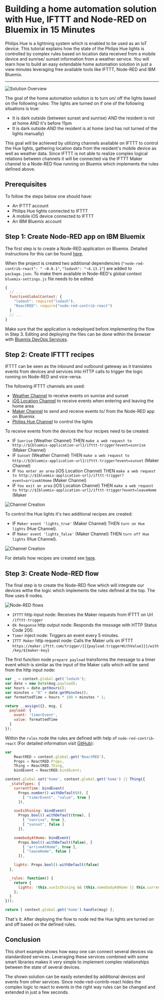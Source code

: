 # Building a home automation solution with Hue, IFTTT and Node-RED on Bluemix in 15 Minutes

Philips Hue is a lightning system which is enabled to be used as an IoT device. This tutorial explains how the state of the Philips Hue lights is controlled by complex rules based on location data received from a mobile device and sunrise/ sunset information from a weather service. You will learn how to build an easy extendable home automation solution in just a view minutes leveraging free available tools like IFTTT, Node-RED and IBM Bluemix.

---

![Solution Overview](https://raw.githubusercontent.com/cokeSchlumpf/rethink-it/master/images/2016-06-26_iot_overview.png)

The goal of the home automation solution is to turn on/ off the lights based on the following rules: The lights are turned on if one of the following situations is true:

* It is dark outside (between sunset and sunrise) *AND* the resident is not at home *AND* it's before 11pm
* It is dark outside *AND* the resident is at home (and has not turned of the lights manually)

This goal will be achieved by utilizing channels available on IFTTT to control the Hue lights, gathering location data from the resident's mobile device as well as weather data. Since IFTTT is not able to realize complex logical relations between channels it will be connected via the IFTTT Maker channel to a Node-RED flow running on Bluemix which implements the rules defined above.

## Prerequisites

To follow the steps below one should have:

* An IFTTT account
* Philips Hue lights connected to IFTTT
* A mobile iOS device connected to IFTTT
* An IBM Bluemix account

## Step 1: Create Node-RED app on IBM Bluemix

The first step is to create a Node-RED application on Bluemix. Detailed instructions for this can be found [here](https://developer.ibm.com/recipes/tutorials/creating-a-nodered-application-on-bluemix/).

When the project is created two additional dependencies (`"node-red-contrib-react": " ~0.0.1"`, `"lodash": "~4.13.1"`) are added to `package.json`. To make them available in Node-RED's global context `bluemix-settings.js` file needs to be edited:

```javascript
{
  // ...
  functionGlobalContext: {
    "lodash": require("lodash"),
    "ReactRED": require("node-red-contrib-react")
  }
  // ...
}
```

Make sure that the application is redeployed before implementing the flow in Step 3. Editing and deploying the files can be done within the browser with [Bluemix DevOps Services](https://hub.jazz.net/docs/edit/).

## Step 2: Create IFTTT recipes

IFTTT can be seen as the inbound and outbound gateway as it translates events from devices and services into HTTP calls to trigger the logic running on Node-RED and vice-versa.

The following IFTTT channels are used:

* [Weather Channel](https://ifttt.com/weather) to receive events on sunrise and sunset
* [iOS Location Channel](https://ifttt.com/ios_location) to receive events when entering and leaving the home area
* [Maker Channel](https://ifttt.com/maker) to send and receive events to/ from the Node-RED app on Bluemix
* [Philips Hue Channel](https://ifttt.com/hue) to control the lights


To receive events from the devices the four recipes need to be created:

* IF `Sunrise` (Weather Channel) THEN `make a web request to http://${bluemix-application-url}/ifttt-trigger?event=sunrise` (Maker Channel)
* IF `Sunset` (Weather Channel) THEN `make a web request to http://${bluemix-application-url}/ifttt-trigger?event=sunset` (Maker Channel)
* IF `You enter an area` (iOS Location Channel) THEN `make a web request to http://${bluemix-application-url}/ifttt-trigger?event=arriveAtHome` (Maker Channel)
* IF `You exit an area` (iOS Location Channel) THEN `make a web request to http://${bluemix-application-url}/ifttt-trigger?event=leaveHome` (Maker

![Channel Creation](https://raw.githubusercontent.com/cokeSchlumpf/rethink-it/master/images/2016-06-26_iot_channels_1.gif)

To control the Hue lights it's two additional recipes are created:

* IF `Maker event 'lights_true'` (Maker Channel) THEN `turn on Hue lights` (Hue Channel).
* IF `Maker event 'lights_false'` (Maker Channel) THEN `turn off Hue lights` (Hue Channel).

![Channel Creation](https://raw.githubusercontent.com/cokeSchlumpf/rethink-it/master/images/2016-06-26_iot_channels_2.gif)

For details how recipes are created see [here](http://www.makeuseof.com/tag/how-to-create-your-own-ifttt-recipes-for-automating-your-favorite-sites-and-feeds/).

## Step 3: Create Node-RED flow

The final step is to create the Node-RED flow which will integrate our devices withe the logic which implements the rules defined at the top. The flow uses 6 nodes.

![Node-RED flows](https://raw.githubusercontent.com/cokeSchlumpf/rethink-it/master/images/2016-06-26_iot_flows.png)

* `IFTTT` http input node: Receives the Maker requests from IFTTT on Url `/ifttt-trigger`
* `Ok Response` http output node: Responds the message with HTTP Status Code 200.
* `Timer` inject node: Triggers an event every 5 minutes.
* `ITTT Maker` http request node: Calls the Maker urls on IFTTT `https://maker.ifttt.com/trigger/{{{payload.triggerWithValue}}}/with/key/${maker-key}`

The first function node `prepare payload` transforms the message to a timer event which is similar as the input of the Maker calls which will be send from the http input node:

```javascript
var _ = context.global.get('lodash');
var date = new Date(msg.payload);
var hours = date.getHours();
var minutes = "0" + date.getMinutes();
var formattedTime = hours * 100 + minutes * 1;

return _.assign({}, msg, {
  payload: {
    event: 'timerEvent',
    value: formattedTime
  }
});
```

Within the `rules` node the rules are defined with help of `node-red-contrib-react` (For detailed information visit [GitHub](https://github.com/cokeSchlumpf/node-red-contrib-react)):

```javascript
var
    ReactRED = context.global.get('ReactRED'),
    Props = ReactRED.Props,
    Thing = ReactRED.Thing,
    bindEvent = ReactRED.bindEvent;

context.global.set('home', context.global.get('home') || Thing({
  _stateTypes: {
    currentTime: bindEvent(
      Props.number().withDefault(0), [
        [ "timerEvent", "value", true ]
      ]),

    sunIsShining: bindEvent(
      Props.bool().withDefault(true), [
        [ "sunrise", true ],
        [ "sunset", false ]
      ]),

    somebodyAtHome: bindEvent(
      Props.bool().withDefault(false), [
        [ "arriveAtHome", true ],
        [ "leaveHome", false ]
      ]),

    lights: Props.bool().withDefault(false)
  },

  _rules: function() {
    return {
      lights: !this.sunIsShining && (this.somebodyAdHome || this.currentTime < 2359)
    };
  }
}));

return [ context.global.get('home').handle(msg) ];
```

That's it. After deploying the flow to node red the Hue lights are turned on and off based on the defined rules.

## Conclusion

This short example shows how easy one can connect several devices via standardized services. Leveraging these services combined with some smart libraries makes it very simple to implement complex relationships between the state of several devices.

The shown solution can be easily extended by additional devices and events from other services. Since node-red-contrib-react hides the complex logic to react to events in the right way rules can be changed and extended in just a few seconds.
